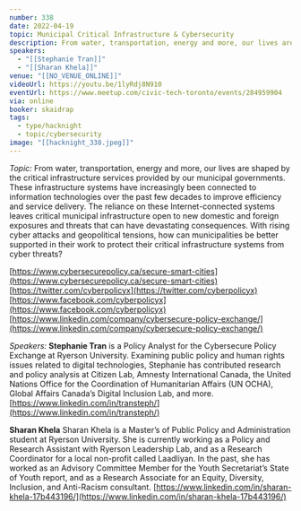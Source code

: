 ```yaml
---
number: 338
date: 2022-04-19
topic: Municipal Critical Infrastructure & Cybersecurity
description: From water, transportation, energy and more, our lives are shaped by the critical infrastructure services provided by our municipal governments. These infrastructure systems have increasingly been connected to information technologies over the past few decades to improve efficiency and service delivery. The reliance on these Internet-connected systems leaves critical municipal infrastructure open to new domestic and foreign exposures and threats that can have devastating consequences. With rising cyber attacks and geopolitical tensions, how can municipalities be better supported in their work to protect their critical infrastructure systems from cyber threats? https://twitter.com/cyberpolicyx
speakers:
  - "[[Stephanie Tran]]"
  - "[[Sharan Khela]]"
venue: "[[NO_VENUE_ONLINE]]"
videoUrl: https://youtu.be/1lyRdj8N910
eventUrl: https://www.meetup.com/civic-tech-toronto/events/284959904
via: online
booker: skaidrap
tags:
  - type/hacknight
  - topic/cybersecurity
image: "[[hacknight_338.jpeg]]"
---
```


*Topic:*
From water, transportation, energy and more, our lives are shaped by the critical infrastructure services provided by our municipal governments. These infrastructure systems have increasingly been connected to information technologies over the past few decades to improve efficiency and service delivery. The reliance on these Internet-connected systems leaves critical municipal infrastructure open to new domestic and foreign exposures and threats that can have devastating consequences. With rising cyber attacks and geopolitical tensions, how can municipalities be better supported in their work to protect their critical infrastructure systems from cyber threats?

[https://www.cybersecurepolicy.ca/secure-smart-cities](https://www.cybersecurepolicy.ca/secure-smart-cities)
[https://twitter.com/cyberpolicyx](https://twitter.com/cyberpolicyx)
[https://www.facebook.com/cyberpolicyx](https://www.facebook.com/cyberpolicyx)
[https://www.linkedin.com/company/cybersecure-policy-exchange/](https://www.linkedin.com/company/cybersecure-policy-exchange/)

*Speakers:*
**Stephanie Tran** is a Policy Analyst for the Cybersecure Policy Exchange at Ryerson University. Examining public policy and human rights issues related to digital technologies, Stephanie has contributed research and policy analysis at Citizen Lab, Amnesty International Canada, the United Nations Office for the Coordination of Humanitarian Affairs (UN OCHA), Global Affairs Canada’s Digital Inclusion Lab, and more.
[https://www.linkedin.com/in/transteph/](https://www.linkedin.com/in/transteph/)

**Sharan Khela** Sharan Khela is a Master’s of Public Policy and Administration student at Ryerson University. She is currently working as a Policy and Research Assistant with Ryerson Leadership Lab, and as a Research Coordinator for a local non-profit called Laadliyan. In the past, she has worked as an Advisory Committee Member for the Youth Secretariat’s State of Youth report, and as a Research Associate for an Equity, Diversity, Inclusion, and Anti-Racism consultant.
[https://www.linkedin.com/in/sharan-khela-17b443196/](https://www.linkedin.com/in/sharan-khela-17b443196/)
